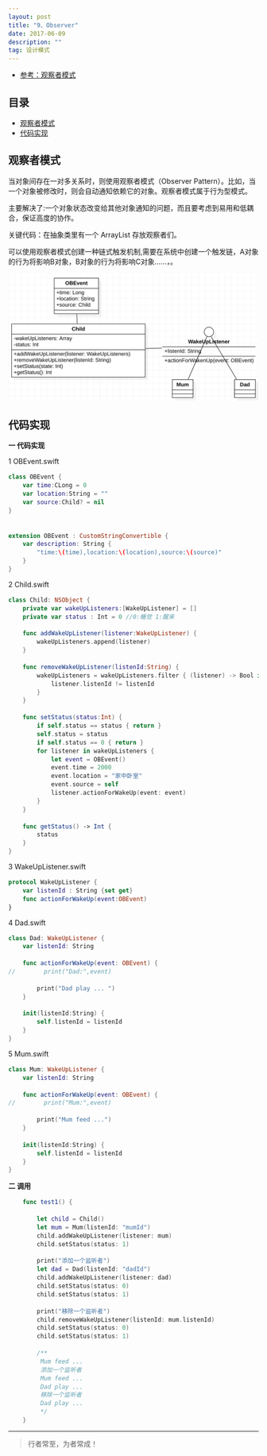 ```yaml
---
layout: post
title: "9、Observer"
date: 2017-06-09
description: ""
tag: 设计模式
---
```



- [参考：观察者模式](https://www.runoob.com/design-pattern/observer-pattern.html)





## 目录

* [观察者模式](#content1)
* [代码实现](#content2)




<!-- ************************************************ -->
## <a id="content1"></a>观察者模式

当对象间存在一对多关系时，则使用观察者模式（Observer Pattern）。比如，当一个对象被修改时，则会自动通知依赖它的对象。观察者模式属于行为型模式。

主要解决了:一个对象状态改变给其他对象通知的问题，而且要考虑到易用和低耦合，保证高度的协作。

关键代码：在抽象类里有一个 ArrayList 存放观察者们。

可以使用观察者模式创建一种链式触发机制,需要在系统中创建一个触发链，A对象的行为将影响B对象，B对象的行为将影响C对象……，。

<img src="/images/DesignPatterns/observer.png" alt="img">


<!-- ************************************************ -->
## <a id="content2"></a>代码实现

**一 代码实现**

1 OBEvent.swift

```swift
class OBEvent {
    var time:CLong = 0
    var location:String = ""
    var source:Child? = nil
}


extension OBEvent : CustomStringConvertible {
    var description: String {
        "time:\(time),location:\(location),source:\(source)"
    }
}
```

2 Child.swift

```swift
class Child: NSObject {
    private var wakeUpListeners:[WakeUpListener] = []
    private var status : Int = 0 //0:睡觉 1:醒来
    
    func addWakeUpListener(listener:WakeUpListener) {
        wakeUpListeners.append(listener)
    }
    
    func removeWakeUpListener(listenId:String) {
        wakeUpListeners = wakeUpListeners.filter { (listener) -> Bool in
            listener.listenId != listenId
        }
    }
    
    func setStatus(status:Int) {
        if self.status == status { return }
        self.status = status
        if self.status == 0 { return }
        for listener in wakeUpListeners {
            let event = OBEvent()
            event.time = 2000
            event.location = "家中卧室"
            event.source = self
            listener.actionForWakeUp(event: event)
        }
    }
    
    func getStatus() -> Int {
        status
    }
}
```


3 WakeUpListener.swift

```swift
protocol WakeUpListener {
    var listenId : String {set get}
    func actionForWakeUp(event:OBEvent) 
}
```

4 Dad.swift

```swift
class Dad: WakeUpListener {
    var listenId: String
    
    func actionForWakeUp(event: OBEvent) {
//        print("Dad:",event)
        
        print("Dad play ... ")
    }
    
    init(listenId:String) {
        self.listenId = listenId
    }
}
```

5 Mum.swift

```swift
class Mum: WakeUpListener {
    var listenId: String
    
    func actionForWakeUp(event: OBEvent) {
//        print("Mum:",event)
        
        print("Mum feed ...")
    }
    
    init(listenId:String) {
        self.listenId = listenId
    }
}

```


**二 调用**

```swift
    func test1() {
        
        let child = Child()
        let mum = Mum(listenId: "mumId")
        child.addWakeUpListener(listener: mum)
        child.setStatus(status: 1)
        
        print("添加一个监听者")
        let dad = Dad(listenId: "dadId")
        child.addWakeUpListener(listener: dad)
        child.setStatus(status: 0)
        child.setStatus(status: 1)
        
        print("移除一个监听者")
        child.removeWakeUpListener(listenId: mum.listenId)
        child.setStatus(status: 0)
        child.setStatus(status: 1)
        
        /**
         Mum feed ...
         添加一个监听者
         Mum feed ...
         Dad play ...
         移除一个监听者
         Dad play ...
         */
    }
```







----------
>  行者常至，为者常成！


